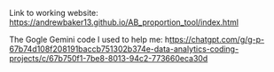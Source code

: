 Link to working website:
https://andrewbaker13.github.io/AB_proportion_tool/index.html

The Gogle Gemini code I used to help me:
h[ttps://chatgpt.com/g/g-p-67b74d108f208191baccb751302b374e-data-analytics-coding-projects/c/67b750f1-7be8-8013-94c2-773660eca30d](https://gemini.google.com/app/4727fb7e1ed4a7a6?is_sa=1&is_sa=1&android-min-version=301356232&ios-min-version=322.0&campaign_id=bkws&utm_source=sem&utm_source=google&utm_medium=paid-media&utm_medium=cpc&utm_campaign=bkws&utm_campaign=2024enUS_gemfeb&pt=9008&mt=8&ct=p-growth-sem-bkws&gclsrc=aw.ds&gad_source=1&gad_campaignid=20108148196&gbraid=0AAAAApk5BhlMuC57FxmbO8zeAOqqTnUFV&gclid=Cj0KCQjw9obIBhCAARIsAGHm1mSXOn65u08GoKo6MgIMso84qvxZRrDeJfP3tYPmYKL2Kxq0dm_3NAUaAgxwEALw_wcB)
